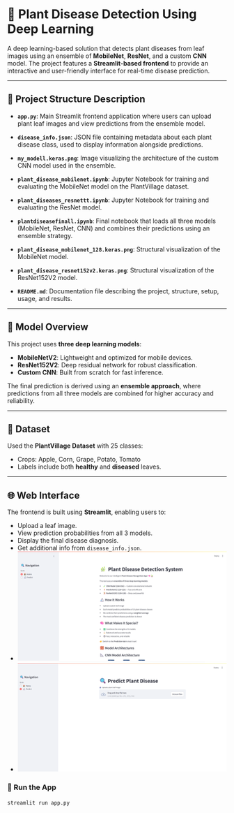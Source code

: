 # 🌿 Plant Disease Detection Using Deep Learning

A deep learning-based solution that detects plant diseases from leaf images using an ensemble of **MobileNet**, **ResNet**, and a custom **CNN** model. The project features a **Streamlit-based frontend** to provide an interactive and user-friendly interface for real-time disease prediction.

---

## 📁 Project Structure Description

- **`app.py`**: Main Streamlit frontend application where users can upload plant leaf images and view predictions from the ensemble model.

- **`disease_info.json`**: JSON file containing metadata about each plant disease class, used to display information alongside predictions.

- **`my_modell.keras.png`**: Image visualizing the architecture of the custom CNN model used in the ensemble.

- **`plant_disease_mobilenet.ipynb`**: Jupyter Notebook for training and evaluating the MobileNet model on the PlantVillage dataset.

- **`plant_diseases_resnettt.ipynb`**: Jupyter Notebook for training and evaluating the ResNet model.

- **`plantdiseasefinall.ipynb`**: Final notebook that loads all three models (MobileNet, ResNet, CNN) and combines their predictions using an ensemble strategy.

- **`plant_disease_mobilenet_128.keras.png`**: Structural visualization of the MobileNet model.

- **`plant_disease_resnet152v2.keras.png`**: Structural visualization of the ResNet152V2 model.

- **`README.md`**: Documentation file describing the project, structure, setup, usage, and results.



---

## 🧠 Model Overview

This project uses **three deep learning models**:
- **MobileNetV2**: Lightweight and optimized for mobile devices.
- **ResNet152V2**: Deep residual network for robust classification.
- **Custom CNN**: Built from scratch for fast inference.

The final prediction is derived using an **ensemble approach**, where predictions from all three models are combined for higher accuracy and reliability.

---

## 🌱 Dataset

Used the **PlantVillage Dataset** with 25 classes:
- Crops: Apple, Corn, Grape, Potato, Tomato
- Labels include both **healthy** and **diseased** leaves.

---

## 🌐 Web Interface

The frontend is built using **Streamlit**, enabling users to:
- Upload a leaf image.
- View prediction probabilities from all 3 models.
- Display the final disease diagnosis.
- Get additional info from `disease_info.json`.
- ![Home Page](home.png)
- ![Predict Page](predict_page.png)

### 🔧 Run the App
```bash
streamlit run app.py


